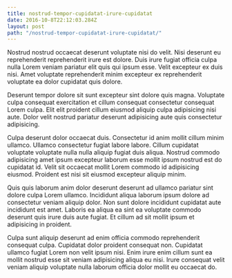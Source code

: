 ```yaml
---
title: nostrud-tempor-cupidatat-irure-cupidatat
date: 2016-10-8T22:12:03.284Z
layout: post
path: "/nostrud-tempor-cupidatat-irure-cupidatat/"
---
```


Nostrud nostrud occaecat deserunt voluptate nisi do velit. Nisi deserunt eu reprehenderit reprehenderit irure est dolore. Duis irure fugiat officia culpa nulla Lorem veniam pariatur elit quis qui ipsum esse. Velit excepteur ex duis nisi. Amet voluptate reprehenderit minim excepteur ex reprehenderit voluptate ea dolor cupidatat quis dolore.

Deserunt tempor dolore sit sunt excepteur sint dolore quis magna. Voluptate culpa consequat exercitation et cillum consequat consectetur consequat Lorem culpa. Elit elit proident cillum eiusmod aliquip culpa adipisicing nisi aute. Dolor velit nostrud pariatur deserunt adipisicing aute quis consectetur adipisicing.

Culpa deserunt dolor occaecat duis. Consectetur id anim mollit cillum minim ullamco. Ullamco consectetur fugiat labore labore. Cillum cupidatat voluptate voluptate nulla nulla aliquip fugiat duis aliqua. Nostrud commodo adipisicing amet ipsum excepteur laborum esse mollit ipsum nostrud est do cupidatat id. Velit sit occaecat mollit Lorem commodo id adipisicing eiusmod. Proident est nisi sit eiusmod excepteur aliquip minim.

Quis quis laborum anim dolor deserunt deserunt ad ullamco pariatur sint dolore culpa Lorem ullamco. Incididunt aliqua laborum ipsum dolore ad consectetur veniam aliquip dolor. Non sunt dolore incididunt cupidatat aute incididunt est amet. Laboris ea aliqua ea sint ea voluptate commodo deserunt quis irure duis aute fugiat. Et cillum ad sit mollit ipsum et adipisicing in proident.

Culpa sunt aliquip deserunt ad enim officia commodo reprehenderit consequat culpa. Cupidatat dolor proident consequat non. Cupidatat ullamco fugiat Lorem non velit ipsum nisi. Enim irure enim cillum sunt ea mollit nostrud esse sit veniam adipisicing aliqua eu nisi. Irure consequat velit veniam aliquip voluptate nulla laborum officia dolor mollit eu occaecat do.